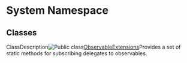 # System Namespace

## Classes

ClassDescription![Public class](https://reactiveui.net/assets/img/Hh212009.pubclass(en-us,VS.103).gif "Public class")[ObservableExtensions](ObservableExtensions\ObservableExtensions.md)Provides a set of static methods for subscribing delegates to observables.
